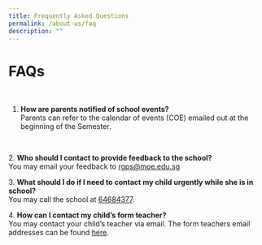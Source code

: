 ```yaml
---
title: Frequently Asked Questions
permalink: /about-us/faq
description: ""
---
```

# FAQs
<br>

1. **How are parents notified of school events?**
<br>Parents can refer to the calendar of events (COE) emailed out at the beginning of the Semester.
<br>

2\. **Who should I contact to provide feedback to the school?**
<br>You may email your feedback to [rgps@moe.edu.sg](mailto:rgps@moe.edu.sg)
<br>

3\. **What should I do if I need to contact my child urgently while she is in school?**
<br>You may call the school at [64684377](tel:+6564684377).
<br>

4\. **How can I contact my child’s form teacher?**
<br>You may contact your child’s teacher via email. The form teachers email addresses can be found [here](https://rafflesgirlspri.moe.edu.sg/staff/staff-list).